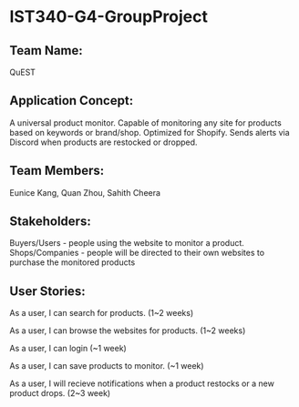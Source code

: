 # IST340-G4-GroupProject
<h2>Team Name:</h2>
QuEST

<h2>Application Concept: </h2>

A universal product monitor. Capable of monitoring any site for products based on keywords or brand/shop. Optimized for Shopify. Sends alerts via Discord when products are restocked or dropped.

<h2>Team Members:</h2> Eunice Kang, Quan Zhou, Sahith Cheera

<h2>Stakeholders: </h2>
Buyers/Users - people using the website to monitor a product.
Shops/Companies - people will be directed to their own websites to purchase the monitored products


<h2>User Stories:</h2>

As a user, I can search for products. (1~2 weeks)

As a user, I can browse the websites for products. (1~2 weeks)

As a user, I can login (~1 week)

As a user, I can save products to monitor. (~1 week)

As a user, I will recieve notifications when a product restocks or a new product drops. (2~3 week)




